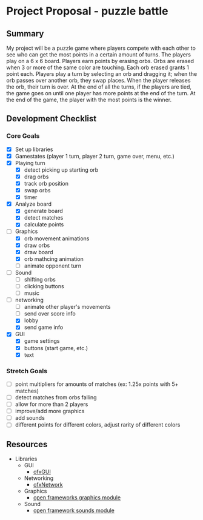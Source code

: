# Project Proposal - puzzle battle

## Summary

My project will be a puzzle game where players compete with each other to see 
who can get the most points in a certain amount of turns. The players play on
a 6 x 6 board. Players earn points by erasing orbs. Orbs are erased when 3 or 
more of the same color are touching. Each orb erased grants 1 point each. 
Players play a turn by selecting an orb and dragging it; when the orb 
passes over another orb, they swap places. When the player releases the orb, 
their turn is over. At the end of all the turns, if the players are tied, the 
game goes on until one player has more points at the end of the turn. At the 
end of the game, the player with the most points is the winner.

## Development Checklist

### Core Goals
- [x] Set up libraries
- [x] Gamestates (player 1 turn, player 2 turn, game over, menu, etc.)
- [x] Playing turn
	- [x] detect picking up starting orb
	- [x] drag orbs
	- [x] track orb position
	- [x] swap orbs
	- [x] timer
- [x] Analyze board
	- [x] generate board
	- [x] detect matches
	- [x] calculate points
- [ ] Graphics
	- [x] orb movement animations
	- [x] draw orbs
	- [x] draw board
	- [x] orb mathcing animation
	- [ ] animate opponent turn
- [ ] Sound
	- [ ] shifting orbs
	- [ ] clicking buttons
	- [ ] music
- [ ] networking
	- [ ] animate other player's movements
	- [ ] send over score info
	- [x] lobby
	- [x] send game info
- [x] GUI
	- [x] game settings
	- [x] buttons (start game, etc.)
	- [x] text

### Stretch Goals
- [ ] point multipliers for amounts of matches (ex: 1.25x points with 5+ matches)
- [ ] detect matches from orbs falling
- [ ] allow for more than 2 players
- [ ] improve/add more graphics
- [ ] add sounds
- [ ] different points for different colors, adjust rarity of different colors

## Resources

- Libraries
	- GUI
		- [ofxGUI](https://openframeworks.cc/documentation/ofxGui/)
	- Networking
		- [ofxNetwork](https://openframeworks.cc/documentation/ofxNetwork/)
	- Graphics
		- [open frameworks graphics module](https://openframeworks.cc/documentation/graphics/)
	- Sound
		- [open framework sounds module](https://openframeworks.cc/documentation/sound/)